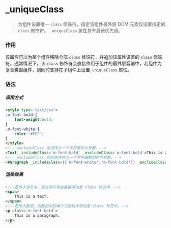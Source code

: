 # _uniqueClass
> 为组件设置唯一 `class` 修饰符，指定该组件最外层 DOM 元素仅设置指定的 `class` 修饰符。 `_uniqueClass` 属性具有最该优先级。

### 作用
该属性可以为某个组件移除全部 `class` 修饰符，并追加该属性设置的 `class` 修饰符。通常情况下，该 `class` 修饰符会直接作用于组件的最外层容器中，若组件为复合类型组件，则同时支持在子组件上设置`_uniqueClass` 属性。
 
### 语法
##### 调用方式
``` html
<style type='text/css'>
.m-font-bold:{
    font-weight:bold;
}
.m-font-white:{
    color:'#FFF';
}
</style>
<!--_excludeClass 支持传入一个字符串作为参数。-->
<Text _includeClass='m-font-bold' _excludeClass='m-font-bold'>This is a text. </Text>
<!--_excludeClass 同时支持传入一个字符串数组作为参数。-->
<Paragraph _includeClass={['m-font-white','m-font-bold']} _excludeClass={['m-font-white','m-font-bold']}>This is a paragraph.</Paragraph>
```

##### 渲染效果
``` html
<!--若传入字符串，则该字符串会直接添加至 class 标签中。-->
<span>
    This is a text.
</span>
<!--若传入数组，则数组中的每个元素依次添加至 class 标签中。-->
<p class='m-font-bold'>
    This is a paragraph.
</p>
```